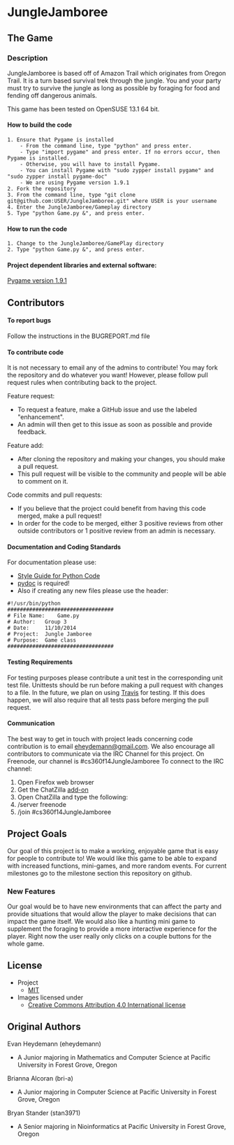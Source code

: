 # JungleJamboree

## The Game

### Description
JungleJamboree is based off of Amazon Trail which originates from Oregon Trail. It is a turn based survival trek through the jungle. 
You and your party must try to survive the jungle as long as possible by foraging for food and fending off dangerous animals.

This game has been tested on OpenSUSE 13.1 64 bit.

#### How to build the code
	1. Ensure that Pygame is installed
		- From the command line, type "python" and press enter.
		- Type "import pygame" and press enter. If no errors occur, then Pygame is installed.
		- Otherwise, you will have to install Pygame. 
		- You can install Pygame with "sudo zypper install pygame" and "sudo zypper install pygame-doc"	
		- We are using Pygame version 1.9.1
	2. Fork the repository 
	3. From the command line, type "git clone git@github.com:USER/JungleJamboree.git" where USER is your username
	4. Enter the JungleJamboree/Gameplay directory
	5. Type "python Game.py &", and press enter.
#### How to run the code
	1. Change to the JungleJamboree/GamePlay directory
	2. Type "python Game.py &", and press enter.
#### Project dependent libraries and external software:
[Pygame version 1.9.1](http://www.pygame.org/news.html)
 
## Contributors

#### To report bugs
Follow the instructions in the BUGREPORT.md file

#### To contribute code
It is not necessary to email any of the admins to contribute! You may fork the repository and do whatever you want!
However, please follow pull request rules when contributing back to the project.

Feature request:
- To request a feature, make a GitHub issue and use the labeled "enhancement".
- An admin will then get to this issue as soon as possible and provide feedback.

Feature add:
- After cloning the repository and making your changes, you should make a pull request. 
- This pull request will be visible to the community and people will be able to comment on it. 

Code commits and pull requests:
- If you believe that the project could benefit from having this code merged, make a pull request!
- In order for the code to be merged, either 3 positive reviews from other outside contributors or 1 positive review from an admin is necessary.

#### Documentation and Coding Standards
For documentation please use:
   * [Style Guide for Python Code](http://legacy.python.org/dev/peps/pep-0008/)
   * [pydoc](https://docs.python.org/3/library/pydoc.html) is required! 
   * Also if creating any new files please use the header:

```
#!/usr/bin/python
##################################
# File Name: 	Game.py
# Author: 	Group 3
# Date: 	11/10/2014
# Project:	Jungle Jamboree
# Purpose: 	Game class
##################################
```
#### Testing Requirements
For testing purposes please contribute a unit test in the corresponding unit test file. Unittests should be run before making a pull request with changes to a file.
In the future, we plan on using [Travis](https://travis-ci.org/) for testing. If this does happen, we will also require that all tests pass before merging the pull request.

#### Communication
The best way to get in touch with project leads concerning code contribution is to email eheydemann@gmail.com.
We also encourage all contributors to communicate via the IRC Channel for this project. On Freenode, our channel is #cs360f14JungleJamboree
To connect to the IRC channel:

1. Open Firefox web browser
2. Get the ChatZilla [add-on](https://addons.mozilla.org/en-us/firefox/addon/chatzilla/)
3. Open ChatZilla and type the following:
4. /server freenode
5. /join #cs360f14JungleJamboree


## Project Goals
Our goal of this project is to make a working, enjoyable game that is easy for people to contribute to! We would like this game to be able to expand with increased functions, mini-games, and more random events. For current milestones go to the milestone section this repository on github.

### New Features
Our goal would be to have new environments that can affect the party and provide situations that would allow the player to make decisions that can impact the game itself. We would also like a hunting mini game to supplement the foraging to provide a more interactive experience for the player. Right now the user really only clicks on a couple buttons for the whole game.

## License 
- Project
   - [MIT](http://opensource.org/licenses/MIT)
- Images licensed under
	- [Creative Commons Attribution 4.0 International license](http://creativecommons.org/licenses/by/4.0/)

## Original Authors
Evan Heydemann (eheydemann)
* A Junior majoring in Mathematics and Computer Science at Pacific University in Forest Grove, Oregon

Brianna Alcoran (bri-a)
* A Junior majoring in Computer Science at Pacific University in Forest Grove, Oregon

Bryan Stander (stan3971)
* A Senior majoring in Nioinformatics at Pacific University in Forest Grove, Oregon

    

